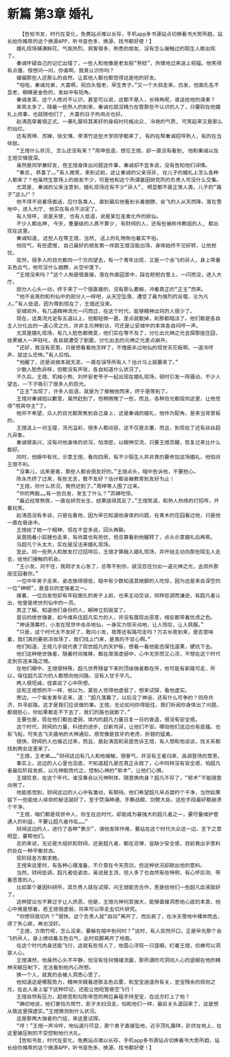 # 新篇 第3章 婚礼
        【告知书友，时代在变化，免费站点难以长存，手机app多书源站点切换看书大势所趋，站长给你推荐的这个换源APP，听书音色多、换源、找书都好使！】
       婚礼现场铺满鲜花，气氛热烈，宾客很多，熟悉的朋友、没有怎么接触过的陌生人都出现了。
       秦诚怀疑自己的记忆出错了，一些人和他像是老友般“熟稔”，热情地过来送上祝福，他笑得有点僵，很想问一问，你谁啊，我真认识你吗？
       偏偏那些人还那么的自然，让其他人都也都觉得这是他的好友。
       “哈哈，秦诚兄弟，大喜啊，祝白头偕老，早生贵子。”又一个大叔走来，白发，但面孔名不显老，眼睛是金色的，发丝中有短角。
       秦诚发呆，这个人绝对不认识，甚至可以说，这都不是人，长犄角呢，谁送给他的请柬？
       来宾太多了，随着一些熟人的到来，秦诚也就没精力在管那些不认识的人了，只要别在他婚礼上闹事，也就随他们了, 大喜的日子热闹点也好。
       赵清菡穿着很正式，一袭礼服将其美好的身段衬托格出众, 冷艳的气质, 可笑起来又是那么的灿烂。
       还有周坤、苏婵、徐文博、李清竹这些大学同学都来了, 有的在帮秦诚招呼熟人，有的在当伴郎。
       “王煊什么状况, 怎么还没有来？”周坤低语，想见王煊，却一直没有看到, 他和秦诚以及王煊交情很深。
       虽然是同学兼好友，但王煊身体出问题这件事，秦诚却不宜多说，没有告知他们详情。
       “秦总, 恭喜了。。”有人微笑，来到近前，这让秦诚的父亲讶异, 在儿子的婚礼上怎么各种人都来了？他虽然生意场上的朋友不少，可是他和这个所谓基因研究所的负责人可没什么交集。
       尤其是, 秦诚的父亲注意到，婚礼现场还有不少“异人”, 明显都不是正常人类，儿子的“路子”这么广？
       他不得不说着场面话，应付各类人, 直到最后他看到长着翅膀、会飞的人从天而降，落在雪地中，进入大厅, 他实在有点不淡定了。
       有人惊呼, 说是天使, 也有人低语，说是某位圣禽化作的妖仙。
       不少人都出神, 今天，重量级的人真不算少, 有财阀的人，还有些被称作教祖的人, 都出现在这里。
       秦诚知道, 这些人在等王煊，当然, 送上的礼物倒也着实不俗。
       他叹气，有些遗憾, 自己最好的朋友第一伴郎王煊没能出场，身体始终不见好转，让他担忧。
       突然，很多人的目光都向一个方向望去，有一个青年出现，又是一个会飞的异人，身上带着五色云气，他可没什么翅膀，从空中落下。
       “王煊没来吗？”这个人倒是很直接，落在外面园景中，踩在皑皑白雪上，一闪而没，进入大厅。
       部分人心头一动，终于来了一个很直接的，没有那么委婉，冲着真正的“正主”而来。
       “他不会真的和列仙中的部分人一样吧，从天空坠落，遭受了最为强烈的反噬，沦为凡人。”有人低语，因为等到现在了，王煊还没来。
       安城郊外，有几道精神流光一闪而过，在这个时代，能够精神出窍的人很少了。
       现在，这类流光足有五道以上，但都轻微一震，差点就散掉，刹那都暗淡了。他们都是各自主人分化出的一道心灵之光，并非主元神到访，可还是让安城中的本体各自闷哼一声。
       尤其是婚礼现场，有几人脸色都微变，他们实在等不及了，分化出元神之光去探那座庄园，结果被人一声轻叱，各自就遭受了剧震，分化出去的元神之光差点崩开。
       “还好，我没有恶意，只是想看看他怎样了，不愧是杀过地仙的现世天花板啊，一道冷哼声，就这么恐怖。”有人后怕。
       “他醒了，还是说根本就无恙，一直在误导所有人？估计马上就要来了。”
       少数人脸色异样，但都没有声张，各自知道什么状况了。
       不久后，王煊、机械小熊、刘怀安老爷子一起出现在婚礼现场，顿时引发一阵骚动，不少人望去，一下子吸引了很多人的目光。
       “正主”出现了，许多人低语，就是为了接触他而来，终于是等到了。
       王煊对秦诚抱以歉意，虽然赶到了，但稍微晚了一些，而且，各种目光都投向这里，让他觉得“喧宾夺主”了。
       他并不希望，众人的目光都聚焦到自己身上，这是秦诚的婚礼，他作为配角，是来当背景板的。
       王煊送上一对玉璧，流光溢彩，很多人都动容，这不仅是古董，而且，到现在了还有丝丝超凡异象。
       秦诚很高兴，没有问他身体的状况，怕泄密，以眼神交流，只要王煊苏醒，恢复过来比什么都好。
       同时，他眼中有忧，示意王煊，看向四周，有不少陌生人并非真的要参加这场婚礼，他怕对王煊不利。
       “没事儿，远来是客，那些人都会很友好的。”王煊点头，暗中告诉他，不要担心。
       陈永杰挤了过来，有些无言，敢不友好？估计都会被教育到友好为止！
       “王煊，你什么状况，竟然迟到了。”周坤等人围了过来。
       “你的两鬓……有一些白发，发生了什么？”苏婵吃惊。
       “最近经常熬夜，一直在研究长生，结果适得其反了。”王煊笑道，和熟人热络的打招呼，开着玩笑。
       赵清菡没有多说，只是在看他，因为早已知道他身体的问题，在青木的庄园看过他，只是他一直在昏迷中。
       王煊给了她一个眼神，现在不宜多说，回头再聊。
       吴茵抱着小狐狸也走来，有欣喜也有担忧，但总算看到他醒转了，点头示意婚礼后再聚。
       马超凡个头太大，实在是没法来婚礼现场。
       至此，同一些熟人和故友打过招呼后，王煊才算融入婚礼现场，并开始主动向那些陌生人走去，给他们接触的机会。
       “王小友，对不住，我刚才太心急了，总等不到你，就没忍住分出一道元神之光，去郊外那座庄园看你。”
       一位中年男子走来，姿态放得很低，暗中有少数知道其根脚的人吃惊，因为这是来自深空的一位“神明”，是昔日的至强者之一。
       接着，一位白发但却有年轻面孔的男子上前，也来主动交谈，同样低调而谦逊，有超凡者认出，他曾是绝世列仙中的一员。
       真正了解、知道他们身份的人，眼神立刻就变了。
       昔日的绝世强者，如今维系住超凡实力的人，并没有展现出恶意，相反都带着忧虑之色。
       “神话落幕时，小友在现世中击杀地仙，一身实力惊天动地，让人惊叹，让人佩服。”
       “只是，这个时代太不友好了，敢问小友，我等还有路可走吗？万古长夜到来，是否意味着，我们真的要悲凉收场了，我们找上门来，是真的不甘心啊。”
       他们知道，王煊几乎就代表了现世超凡的天护板，想看一看他能否保住道果，硬抗下去。
       他们这种绝世强者，随着时间推移，都在渐渐虚弱中，心中无奈而又心凉，不想在这个时代走到穷途末路之境。
       在他们眼中，王煊很特殊，超凡世界残留下来的顶级强者都在传，他可能有新路可走，所以，保住超凡实力的人都想向他问路，没有人甘于平凡。
       两人很坦诚，径直说了心中所想。
       这和王煊想的不一样，他以为，某些人觉得他虚弱了，想来试探，看他虚实。
       旁边，一个紫发青年走来，道：“超凡落幕了，以后没了神话，还有什么可争的？同舟共济，共寻前路，这才是我们应该做的事。王煊，无论如何你得挺住，我们听闻你身体出了问题，都很担心，你如果都走不下去了，我们的路也就断了。”
       主要也是，现在他们都在虚弱，体内的超凡力量日复一日的衰退，很没有安全感。
       这个时代，财阀的力量，科技的进步，日新月异，让他们不安。哪怕他们这边也有底蕴，也有飞船，可失去飞天遁地的大神通后，感觉像是拔牙的老虎，折翅的猛禽。
       很快，财阀的人也接近过来，而且，是赵清菡和吴茵告诉王煊，有人想和他谈谈，找关系都找到两女这里来了。
       “王煊，王老弟……”财阀这边有几人和他接触，很客气，并没有王者归来、高调登场的意思。
       事实上，这边的人心里也没底，不知道超凡是否真正永寂了，心中同样没有安全感，怕超凡者最后阶段发疯，以元神取而代之，控制心神的“邪术”，让他们心惧。
       王煊叹息，在这个年代，谁没事会以元神附体，随意换肉身？超凡不存了，“邪术”不能随意动用了。
       他能感觉到，财阀这边的人心中有激动，有期待。他们希望超凡早点腐朽个干净，当然如果留下一些能给人续命的秘法就好了，至于焚海神通、手撕战舰、剑劈大岳，这些手段最好都崩溃个干净。
       “王煊，咱们都是现世中人，你生在这时代，却能成为最强大的超凡者之一，要尽量维护普通人的利益，不要让超凡者作乱……”
       财阀这边的人，进行了各种“表示”，请他发挥作用，要站在这个时代大众这一边，言下之意明显，要帮他们。
       总的来说，无论是大组织和财阀，还是超凡者，都在忌惮，皆缺少安全感，目前竟出乎意料的处在一种平衡状态。
       现阶段各方都求稳。
       王煊来这里时，有各种心理准备，不介意在今天亮剑，但这种状况却颇出他的意料。
       当然，财阀低调，超凡者低姿态，虽说是主流，但人多了也自然有些特例，有心怀叵测、带着恶意的人。
       比如某个基因科研所，其负责人就在试探，问王煊能否合作，若是给他们一些超凡血液就好了。
       这种提议也不算过于让人厌恶，但是，王煊元神何其强大，能够直接洞悉他心底的本意，他心中竟是想着，若王煊很虚弱，将来可以带走去切片研究。
       “你想将我切片？”很快，这个负责人就“自动”离开了，而后疯了，在冰天雪地中裸奔而去，得了失心疯，再也没好。
       “王煊，方雨竹呢，怎么没来，要躲在暗中到何时？”这时，有人突然开口，正是早先那个会飞的异人，身上缭绕着五色云气，此时双脚离开了地面。
       在这个时代肉身还能飞行，这就有些惊人了，他眉心浮现一只竖眼，盯着王煊，仿佛可以洞穿人心。
       王煊漠然，他虽然心头不平静，但没有任何情绪流露，那所谓的可洞彻人心的竖眼在他的精神天眼压制下，无法看到他内心所想。
       换一个人，就真的会被人洞悉心思了。
       他知道这是哪股势力，精神天眼看透那五色云雾，和至宝逍遥舟有关，至宝残余的规则之光，在此人身上留下这种印记，还能让他短暂悬空飞行！
       王煊自然有压力，超绝宫和勾陈帝宫的两位鼻祖手持至宝，在远方盯上了他？
       “确切地说，他们害怕方雨竹、影子夫妇没走，怕和他们一样，最后关头退回来了，这是想从我这里探虚实。”王煊猜测到什么状况。
       这是那两大强者的门徒，来这里试探。
       “哼！”王煊一声冷哼，地仙道行尽显，那个男子直接坠地，近乎顶礼膜拜，趴伏在地上，在这里被压制的不受控制地行大礼。
       【告知书友，时代在变化，免费站点难以长存，手机app多书源站点切换看书大势所趋，站长给你推荐的这个换源APP，听书音色多、换源、找书都好使！】